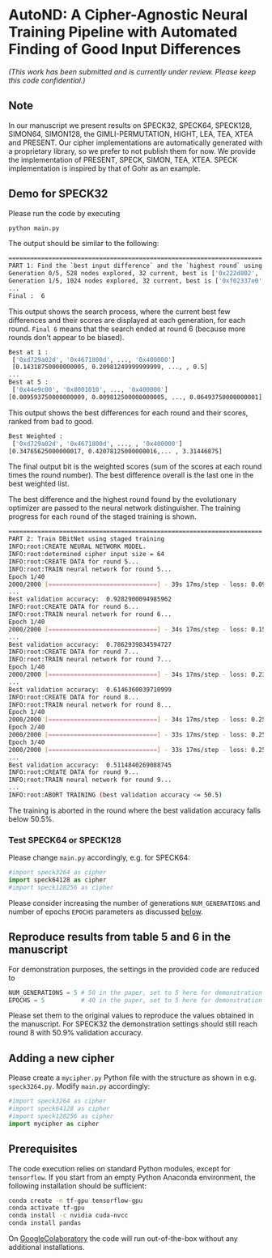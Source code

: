 # AutoND: A Cipher-Agnostic Neural Training Pipeline  with Automated Finding of Good Input Differences

_(This work has been submitted and is currently under review. Please keep this code confidential.)_

## Note 
In our manuscript we present results on SPECK32, SPECK64, SPECK128, SIMON64, SIMON128, the GIMLI-PERMUTATION, HIGHT, LEA, TEA, XTEA and PRESENT.
Our cipher implementations are automatically generated with a proprietary library, so we prefer to not publish them for now. 
We provide the implementation of PRESENT, SPECK, SIMON, TEA, XTEA. 
SPECK implementation is inspired by that of Gohr as an example.

## Demo for SPECK32
Please run the code by executing 
```bash
python main.py
```
The output should be similar to the following: 

```bash
======================================================================
PART 1: Find the `best input difference` and the `highest round` using the evolutionary optimizer...
Generation 0/5, 528 nodes explored, 32 current, best is ['0x222d802', ..., '0x46c9c00'] with [0.2751875 ... 0.325375 ]
Generation 1/5, 1024 nodes explored, 32 current, best is ['0xf02337e0', ..., '0x44e9c00'] with [0.3186875 ...  0.34425  ]
...
Final :  6
```
This output shows the search process, where the current best few differences and their scores are displayed at each generation, for each round. 
`Final 6` means that the search ended at round 6 (because more rounds don't appear to be biased).

```bash
Best at 1 : 
 ['0xd729a02d', '0x4671800d', ..., '0x400000']
 [0.14318750000000005, 0.20981249999999999, ..., , 0.5]
...
Best at 5 : 
 ['0x44e9c00', '0x8001010', ..., '0x400000']
[0.009593750000000009, 0.009812500000000005, ..., 0.06493750000000001]
```
This output shows the best differences for each round and their scores, ranked from bad to good. 

```bash
Best Weighted : 
 ['0xd729a02d', '0x4671800d', ..., , '0x400000']
[0.34765625000000017, 0.42078125000000016,... , 3.31446875]
```
The final output bit is the weighted scores (sum of the scores at each round times the round number). The best difference overall is the last one in the best weighted list.

The best difference and the highest round found by the evolutionary optimizer are passed to the neural network distinguisher. 
The training progress for each round of the staged training is shown.
```bash
======================================================================
PART 2: Train DBitNet using staged training  
INFO:root:CREATE NEURAL NETWORK MODEL.
INFO:root:determined cipher input size = 64
INFO:root:CREATE DATA for round 5...
INFO:root:TRAIN neural network for round 5...
Epoch 1/40
2000/2000 [==============================] - 39s 17ms/step - loss: 0.0999 - acc: 0.8725 - val_loss: 0.0894 - val_acc: 0.8859
...
Best validation accuracy:  0.9282900094985962
INFO:root:CREATE DATA for round 6...
INFO:root:TRAIN neural network for round 6...
Epoch 1/40
2000/2000 [==============================] - 34s 17ms/step - loss: 0.1524 - acc: 0.7807 - val_loss: 0.1505 - val_acc: 0.7831
...
Best validation accuracy:  0.7862939834594727
INFO:root:CREATE DATA for round 7...
INFO:root:TRAIN neural network for round 7...
Epoch 1/40
2000/2000 [==============================] - 34s 17ms/step - loss: 0.2350 - acc: 0.6054 - val_loss: 0.2334 - val_acc: 0.6092
...
Best validation accuracy:  0.6146360039710999
INFO:root:CREATE DATA for round 8...
INFO:root:TRAIN neural network for round 8...
Epoch 1/40
2000/2000 [==============================] - 34s 17ms/step - loss: 0.2510 - acc: 0.5082 - val_loss: 0.2506 - val_acc: 0.5115
Epoch 2/40
2000/2000 [==============================] - 33s 17ms/step - loss: 0.2504 - acc: 0.5128 - val_loss: 0.2503 - val_acc: 0.5113
Epoch 3/40
2000/2000 [==============================] - 33s 17ms/step - loss: 0.2501 - acc: 0.5142 - val_loss: 0.2503 - val_acc: 0.5102
...
Best validation accuracy:  0.5114840269088745
INFO:root:CREATE DATA for round 9...
INFO:root:TRAIN neural network for round 9...
...
INFO:root:ABORT TRAINING (best validation accuracy <= 50.5)
```
The training is aborted in the round where the best validation accuracy falls below 50.5%. 

### Test SPECK64 or SPECK128
Please change `main.py` accordingly, e.g. for SPECK64: 
```python
#import speck3264 as cipher
import speck64128 as cipher
#import speck128256 as cipher
```
Please consider increasing the number of generations `NUM_GENERATIONS` and number of epochs `EPOCHS` parameters as discussed [below](#reproduce-results-from-table-5-and-6-in-the-manuscript).

## Reproduce results from table 5 and 6 in the manuscript
For demonstration purposes, the settings in the provided code are reduced to 
```python
NUM_GENERATIONS = 5 # 50 in the paper, set to 5 here for demonstration in optimizer.py
EPOCHS = 5          # 40 in the paper, set to 5 here for demonstration in train_nets.py
```
Please set them to the original values to reproduce the values obtained in the manuscript. For SPECK32 the demonstration settings should still reach round 8 with 50.9% validation accuracy.

## Adding a new cipher
Please create a `mycipher.py` Python file with the structure as shown in e.g. `speck3264.py`. Modify `main.py` accordingly:
```python
#import speck3264 as cipher
#import speck64128 as cipher
#import speck128256 as cipher
import mycipher as cipher
```

## Prerequisites
The code execution relies on standard Python modules, except for `tensorflow`.
If you start from an empty Python Anaconda environment, the following installation should be sufficient: 
```bash
conda create -n tf-gpu tensorflow-gpu
conda activate tf-gpu
conda install -c nvidia cuda-nvcc
conda install pandas
```
On [GoogleColaboratory](https://colab.research.google.com/) the code will run out-of-the-box without any additional installations.
